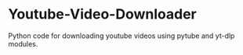 # Youtube-Video-Downloader
Python code for downloading youtube videos using pytube and yt-dlp modules.
